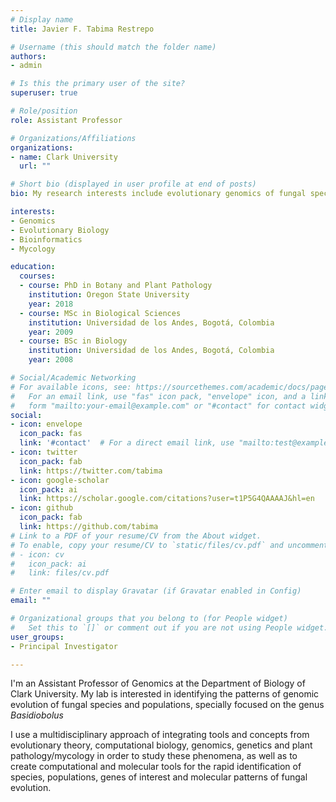 ```yaml
---
# Display name
title: Javier F. Tabima Restrepo

# Username (this should match the folder name)
authors:
- admin

# Is this the primary user of the site?
superuser: true

# Role/position
role: Assistant Professor

# Organizations/Affiliations
organizations:
- name: Clark University
  url: ""

# Short bio (displayed in user profile at end of posts)
bio: My research interests include evolutionary genomics of fungal species.

interests:
- Genomics
- Evolutionary Biology
- Bioinformatics
- Mycology

education:
  courses:
  - course: PhD in Botany and Plant Pathology
    institution: Oregon State University
    year: 2018
  - course: MSc in Biological Sciences
    institution: Universidad de los Andes, Bogotá, Colombia
    year: 2009
  - course: BSc in Biology
    institution: Universidad de los Andes, Bogotá, Colombia
    year: 2008

# Social/Academic Networking
# For available icons, see: https://sourcethemes.com/academic/docs/page-builder/#icons
#   For an email link, use "fas" icon pack, "envelope" icon, and a link in the
#   form "mailto:your-email@example.com" or "#contact" for contact widget.
social:
- icon: envelope
  icon_pack: fas
  link: '#contact'  # For a direct email link, use "mailto:test@example.org".
- icon: twitter
  icon_pack: fab
  link: https://twitter.com/tabima
- icon: google-scholar
  icon_pack: ai
  link: https://scholar.google.com/citations?user=t1P5G4QAAAAJ&hl=en
- icon: github
  icon_pack: fab
  link: https://github.com/tabima
# Link to a PDF of your resume/CV from the About widget.
# To enable, copy your resume/CV to `static/files/cv.pdf` and uncomment the lines below.
# - icon: cv
#   icon_pack: ai
#   link: files/cv.pdf

# Enter email to display Gravatar (if Gravatar enabled in Config)
email: ""

# Organizational groups that you belong to (for People widget)
#   Set this to `[]` or comment out if you are not using People widget.
user_groups:
- Principal Investigator

---
```


I'm an Assistant Professor of Genomics at the Department of Biology of Clark University. My lab is interested in identifying the patterns of genomic evolution of fungal species and populations, specially focused on the genus *Basidiobolus*

I use a multidisciplinary approach of integrating tools and concepts from evolutionary theory, computational biology, genomics, genetics and plant pathology/mycology in order to study these phenomena, as well as to create computational and molecular tools for the rapid identification of species, populations, genes of interest and molecular patterns of fungal evolution.

